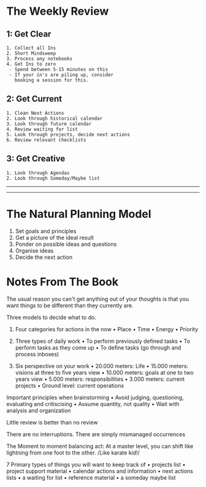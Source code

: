 The Weekly Review
===============================

1:  Get Clear
----------------

    1. Collect all Ins
    2. Short Mindsweep
    3. Process any notebooks
    4. Get Ins to zero 
     - Spend between 5-15 minutes on this
     - If your in's are piling up, consider 
       booking a session for this.

2:  Get Current
----------------
    1. Clean Next Actions
    2. Look through historical calendar
    3. Look through future calendar
    4. Review waiting for list
    5. Look through projects, decide next actions
    6. Review relevant checklists

3:  Get Creative
----------------
    1. Look through Agendas
    2. Look through Someday/Maybe list

---


---

The Natural Planning Model
===============================

1. Set goals and principles
2. Get a picture of the ideal result
3. Ponder on possible ideas and questions
4. Organise ideas
5. Decide the next action

Notes From The Book
===============================

The usual reason you can't get anything out of your thoughts is that you want things to be different than they currently are.

Three models to decide what to do.

1. Four categories for actions in the now
    • Place
    • Time
    • Energy
    • Priority

2. Three types of daily work
    • To perform previously defined tasks
    • To perform tasks as they come up
    • To define tasks (go through and process inboxes)

3. Six perspective on your work
    • 20.000 meters: Life
    • 15.000 meters: visions at three to five years view
    • 10.000 meters: goals at one to two years view
    • 5.000 meters: responsibilities
    • 3.000 meters: current projects
    • Ground level: current operations

Important  principles when brainstorming
• Avoid judging, questioning, evaluating and critiscising
• Assume quantity, not quality
• Wait with analysis and organization

Little review is better than no review

There are no interruptions. There are simply mismanaged occurrences

The Moment to moment balancing act: At a master level, you can shift like lightning from one foot to the other. /Like karate kid!/

7 Primary types of things you will want to keep track of
• projects list
• project support material
• calendar actions and information
• next actions lists
• a waiting for list
• reference material
• a someday maybe list
